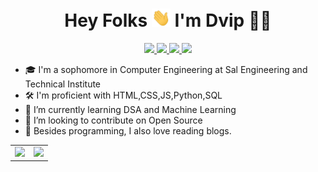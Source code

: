 <h1 align='center'>
  Hey Folks <img src="https://raw.githubusercontent.com/ABSphreak/ABSphreak/master/gifs/Hi.gif" width="30px"> I'm Dvip 👨‍💻
</h1>

<p align="center">
   <a href="https://twitter.com/dvip_patel">
    <img src=https://img.shields.io/badge/Twitter-1DA1F2?style=for-the-badge&logo=twitter&logoColor=white />
   </a>
   <a href="https://www.instagram.com/dvip_patel_21/">
    <img src=https://img.shields.io/badge/Instagram-E4405F?style=for-the-badge&logo=instagram&logoColor=white />
   </a>
   <a href="https://www.linkedin.com/in/dvip-p-1323411a8/">
    <img src=https://img.shields.io/badge/LinkedIn-0077B5?style=for-the-badge&logo=linkedin&logoColor=white />
   </a>
   <a href="mailto:sanclash425@gmail.com">
    <img src=https://img.shields.io/badge/Gmail-D14836?style=for-the-badge&logo=gmail&logoColor=white>
   </a>
</p>

- 🎓 I'm a sophomore in Computer Engineering at Sal Engineering and Technical Institute
- 🛠 I'm proficient with HTML,CSS,JS,Python,SQL
- 🌱 I’m currently learning DSA and Machine Learning
- 👯 I’m looking to contribute on Open Source
- 💬 Besides programming, I also love reading blogs.
<!-- - 📫 Shoot me a mail at `thepushkarp[AT]gmail[DOT]com` -->

<table align="center" cellspacing="0" cellpadding="0" border="0">
  <tr>
    <td>
      <a href="https://github.com/thepushkarp">
      <img src="https://github-readme-stats.vercel.app/api?username=Dvip07&show_icons=true&include_all_commits=true&theme=tokyonight">
      <a/>
    </td>
    <td>
      <a href="https://github.com/thepushkarp">
        <img src="https://github-readme-stats.vercel.app/api/top-langs/?username=Dvip07&layout=compact&theme=tokyonight">
      <a/>
    </td>
   </tr>
</table>
